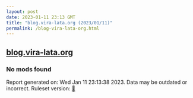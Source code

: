 ```yaml
---
layout: post
date: 2023-01-11 23:13 GMT
title: "blog.vira-lata.org (2023/01/11)"
permalink: /blog-vira-lata-org.html
---
```



## [blog.vira-lata.org](https://blog.vira-lata.org)

### No mods found

Report generated on: Wed Jan 11 23:13:38 2023. Data may be outdated or incorrect.
Ruleset version: [🧁](/version-cupcake)
